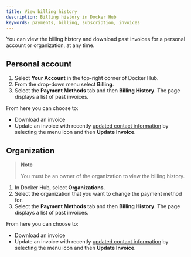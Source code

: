 ```yaml
---
title: View billing history
description: Billing history in Docker Hub
keywords: payments, billing, subscription, invoices
---
```


You can view the billing history and download past invoices for a personal account or organization, at any time.

## Personal account

1. Select **Your Account** in the top-right corner of Docker Hub.
2. From the drop-down menu select **Billing**.
3. Select the **Payment Methods** tab and then **Billing History**.
    The page displays a list of past invoices. 

From here you can choose to:
- Download an invoice
- Update an invoice with recently [updated contact information](details.md) by selecting the menu icon and then **Update Invoice**. 



## Organization 

> **Note**
>
> You must be an owner of the organization to view the billing history. 

1. In Docker Hub, select **Organizations**.
2. Select the organization that you want to change the payment method for. 
3. Select the **Payment Methods** tab and then **Billing History**.
    The page displays a list of past invoices. 

From here you can choose to:
- Download an invoice
- Update an invoice with recently [updated contact information](details.md) by selecting the menu icon and then **Update Invoice**. 